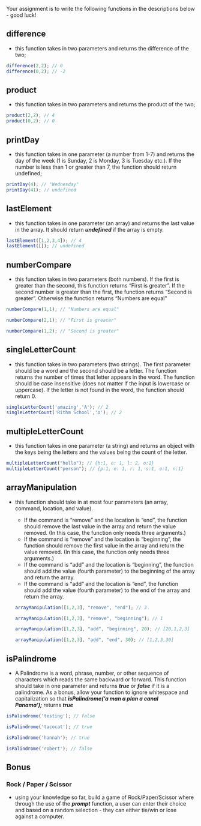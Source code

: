 Your assignment is to write the following functions in the descriptions below - good luck!

## **difference**

- this function takes in two parameters and returns the difference of the two;

```jsx
difference(2,2); // 0
difference(0,2); // -2
```

## **product**

- this function takes in two parameters and returns the product of the two;

```jsx
product(2,2); // 4
product(0,2); // 0
```

## **printDay**

- this function takes in one parameter (a number from 1-7) and returns the day of the week (1 is Sunday, 2 is Monday, 3 is Tuesday etc.). If the number is less than 1 or greater than 7, the function should return undefined;

```jsx
printDay(4); // "Wednesday"
printDay(41); // undefined
```

## **lastElement**

- this function takes in one parameter (an array) and returns the last value in the array. It should return ***undefined*** if the array is empty.

```jsx
lastElement([1,2,3,4]); // 4
lastElement([]); // undefined
```

## **numberCompare**

- this function takes in two parameters (both numbers). If the first is greater than the second, this function returns “First is greater”. If the second number is greater than the first, the function returns “Second is greater”. Otherwise the function returns “Numbers are equal”

```jsx
numberCompare(1,1); // "Numbers are equal"

numberCompare(2,1); // "First is greater"

numberCompare(1,2); // "Second is greater"
```

## **singleLetterCount**

- this function takes in two parameters (two strings). The first parameter should be a word and the second should be a letter. The function returns the number of times that letter appears in the word. The function should be case insensitive (does not matter if the input is lowercase or uppercase). If the letter is not found in the word, the function should return 0.

```jsx
singleLetterCount('amazing','A'); // 2
singleLetterCount('Rithm School','o'); // 2
```

## **multipleLetterCount**

- this function takes in one parameter (a string) and returns an object with the keys being the letters and the values being the count of the letter.

```jsx
multipleLetterCount("hello"); // {h:1, e: 1, l: 2, o:1}
multipleLetterCount("person"); // {p:1, e: 1, r: 1, s:1, o:1, n:1}
```

## **arrayManipulation**

- this function should take in at most four parameters (an array, command, location, and value).
    - If the command is “remove” and the location is “end”, the function should remove the last value in the array and return the value removed. (In this case, the function only needs three arguments.)
    - If the command is “remove” and the location is “beginning”, the function should remove the first value in the array and return the value removed. (In this case, the function only needs three arguments.)
    - If the command is “add” and the location is “beginning”, the function should add the value (fourth parameter) to the beginning of the array and return the array.
    - If the command is “add” and the location is “end”, the function should add the value (fourth parameter) to the end of the array and return the array.
    
    ```jsx
    arrayManipulation([1,2,3], "remove", "end"); // 3
    
    arrayManipulation([1,2,3], "remove", "beginning"); // 1
    
    arrayManipulation([1,2,3], "add", "beginning", 20); // [20,1,2,3]
    
    arrayManipulation([1,2,3], "add", "end", 30); // [1,2,3,30]
    ```
    
## **isPalindrome**

- A Palindrome is a word, phrase, number, or other sequence of characters which reads the same backward or forward. This function should take in one parameter and returns ***true*** or ***false*** if it is a palindrome. As a bonus, allow your function to ignore whitespace and capitalization so that ***isPalindrome(‘a man a plan a canal Panama’);*** returns ***true***

```jsx
isPalindrome('testing'); // false

isPalindrome('tacocat'); // true

isPalindrome('hannah'); // true

isPalindrome('robert'); // false
```

## **Bonus**

### **Rock / Paper / Scissor**

- using your knowledge so far, build a game of Rock/Paper/Scissor where through the use of the ***prompt*** function, a user can enter their choice and based on a random selection - they can either tie/win or lose against a computer.
